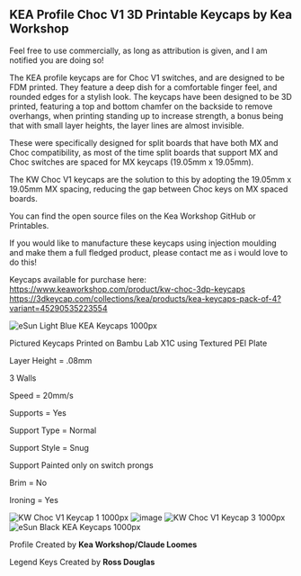 ## KEA Profile Choc V1 3D Printable Keycaps by Kea Workshop 

Feel free to use commercially, as long as attribution is given, and I am notified you are doing so!

The KEA profile keycaps are for Choc V1 switches, and are designed to be FDM printed. They feature a deep dish for a comfortable finger feel, and rounded edges for a stylish look. The keycaps have been designed to be 3D printed, featuring a top and bottom chamfer on the backside to remove overhangs, when printing standing up to increase strength, a bonus being that with small layer heights, the layer lines are almost invisible.

These were specifically designed for split boards that have both MX and Choc compatibility, as most of the time split boards that support MX and Choc switches are spaced for MX keycaps (19.05mm x 19.05mm).

The KW Choc V1 keycaps are the solution to this by adopting the 19.05mm x 19.05mm MX spacing, reducing the gap between Choc keys on MX spaced boards.

You can find the open source files on the Kea Workshop GitHub or Printables.

If you would like to manufacture these keycaps using injection moulding and make them a full fledged product, please contact me as i would love to do this!

Keycaps available for purchase here: https://www.keaworkshop.com/product/kw-choc-3dp-keycaps https://3dkeycap.com/collections/kea/products/kea-keycaps-pack-of-4?variant=45290535223554

![eSun Light Blue KEA Keycaps 1000px](https://github.com/klouderone/kwchocv1keycaps/assets/136342173/9c6510f8-34a2-4d66-ae16-1e297f255944)

Pictured Keycaps Printed on Bambu Lab X1C using Textured PEI Plate

Layer Height = .08mm

3 Walls

Speed = 20mm/s

Supports = Yes

Support Type = Normal

Support Style = Snug

Support Painted only on switch prongs

Brim = No

Ironing = Yes

![KW Choc V1 Keycap 1 1000px ](https://github.com/klouderone/kwchocv1keycaps/assets/136342173/fe14f961-8a48-4431-bf91-d87cf4a46852)
![image](https://github.com/klouderone/kwchocv1keycaps/assets/136342173/de070ffa-8e2a-4720-a428-e5b5e95ca5af)
![KW Choc V1 Keycap 3 1000px ](https://github.com/klouderone/kwchocv1keycaps/assets/136342173/4e941cb2-457c-480f-855f-f92ca84ea3c6)
![eSun Black KEA Keycaps 1000px](https://github.com/klouderone/kwchocv1keycaps/assets/136342173/b22c6a26-8cf0-4088-92b9-4bb383c04df7)

Profile Created by **Kea Workshop/Claude Loomes**

Legend Keys Created by **Ross Douglas**

